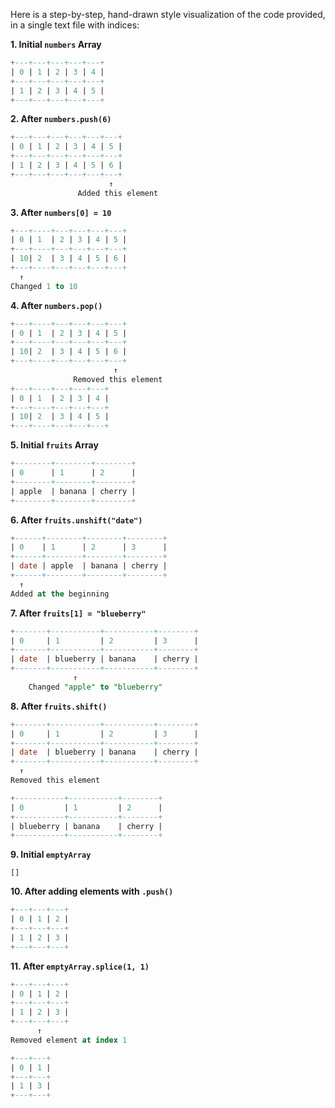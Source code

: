 Here is a step-by-step, hand-drawn style visualization of the code provided, in a single text file with indices:

**1. Initial ****************`numbers`**************** Array**

```sql
+---+---+---+---+---+
| 0 | 1 | 2 | 3 | 4 |
+---+---+---+---+---+
| 1 | 2 | 3 | 4 | 5 |
+---+---+---+---+---+
```

**2. After `numbers.push(6)`**

```sql
+---+---+---+---+---+---+
| 0 | 1 | 2 | 3 | 4 | 5 |
+---+---+---+---+---+---+
| 1 | 2 | 3 | 4 | 5 | 6 |
+---+---+---+---+---+---+
                      ↑
               Added this element
```

**3. After `numbers[0] = 10`**

```sql
+---+----+---+---+---+---+
| 0 | 1  | 2 | 3 | 4 | 5 |
+---+----+---+---+---+---+
| 10| 2  | 3 | 4 | 5 | 6 |
+---+----+---+---+---+---+
  ↑
Changed 1 to 10
```

**4. After `numbers.pop()`**

```sql
+---+----+---+---+---+---+
| 0 | 1  | 2 | 3 | 4 | 5 |
+---+----+---+---+---+---+
| 10| 2  | 3 | 4 | 5 | 6 |
+---+----+---+---+---+---+
                       ↑
              Removed this element
+---+----+---+---+---+
| 0 | 1  | 2 | 3 | 4 |
+---+----+---+---+---+
| 10| 2  | 3 | 4 | 5 |
+---+----+---+---+---+
```

**5. Initial ****************`fruits`**************** Array**

```sql
+--------+--------+--------+
| 0      | 1      | 2      |
+--------+--------+--------+
| apple  | banana | cherry |
+--------+--------+--------+
```

**6. After `fruits.unshift("date")`**

```sql
+------+--------+--------+--------+
| 0    | 1      | 2      | 3      |
+------+--------+--------+--------+
| date | apple  | banana | cherry |
+------+--------+--------+--------+
  ↑
Added at the beginning
```

**7. After `fruits[1] = "blueberry"`**

```sql
+-------+-----------+-----------+--------+
| 0     | 1         | 2         | 3      |
+-------+-----------+-----------+--------+
| date  | blueberry | banana    | cherry |
+-------+-----------+-----------+--------+
              ↑
    Changed "apple" to "blueberry"
```

**8. After `fruits.shift()`**

```sql
+-------+-----------+-----------+--------+
| 0     | 1         | 2         | 3      |
+-------+-----------+-----------+--------+
| date  | blueberry | banana    | cherry |
+-------+-----------+-----------+--------+
  ↑
Removed this element

+-----------+-----------+--------+
| 0         | 1         | 2      |
+-----------+-----------+--------+
| blueberry | banana    | cherry |
+-----------+-----------+--------+
```

**9. Initial `emptyArray`**

```
[]
```

**10. After adding elements with `.push()`**

```sql
+---+---+---+
| 0 | 1 | 2 |
+---+---+---+
| 1 | 2 | 3 |
+---+---+---+
```

**11. After `emptyArray.splice(1, 1)`**

```sql
+---+---+---+
| 0 | 1 | 2 |
+---+---+---+
| 1 | 2 | 3 |
+---+---+---+
      ↑
Removed element at index 1

+---+---+
| 0 | 1 |
+---+---+
| 1 | 3 |
+---+---+
```
